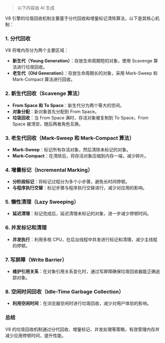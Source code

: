 > 以下内容由 AI 生成

V8 引擎的垃圾回收机制主要基于分代回收和增量标记清除算法，以下是其核心机制：

### 1. 分代回收

V8 将堆内存分为两个主要区域：

-   **新生代（Young Generation）**：存放生命周期短的对象，使用 Scavenge 算法进行垃圾回收。
-   **老生代（Old Generation）**：存放生命周期长的对象，采用 Mark-Sweep 和 Mark-Compact 算法进行回收。

### 2. 新生代回收（Scavenge 算法）

-   **From Space 和 To Space**：新生代分为两个等大的空间。
-   **对象分配**：新对象首先分配到 From Space。
-   **垃圾回收**：当 From Space 满时，存活对象被复制到 To Space，From Space 被清空，随后两者角色互换。

### 3. 老生代回收（Mark-Sweep 和 Mark-Compact 算法）

-   **Mark-Sweep**：标记所有存活对象，然后清除未标记的对象。
-   **Mark-Compact**：在清除后，将存活对象压缩到内存一端，减少碎片。

### 4. 增量标记（Incremental Marking）

-   **分阶段标记**：将标记过程分为多个小步骤，避免长时间停顿。
-   **与程序执行交替**：标记步骤与程序执行交替进行，减少对应用的影响。

### 5. 懒性清理（Lazy Sweeping）

-   **延迟清理**：标记完成后，延迟清理未标记的对象，进一步减少停顿时间。

### 6. 并发标记和清理

-   **并发执行**：利用多核 CPU，在后台线程中并发进行标记和清理，减少主线程的停顿。

### 7. 写屏障（Write Barrier）

-   **维护引用关系**：在对象引用关系变化时，通过写屏障确保垃圾回收器能正确追踪对象。

### 8. 空闲时间回收（Idle-Time Garbage Collection）

-   **利用空闲时间**：在浏览器空闲时进行垃圾回收，减少对用户体验的影响。

### 总结

V8 的垃圾回收机制通过分代回收、增量标记、并发处理等策略，有效管理内存并减少应用停顿时间，提升性能。
